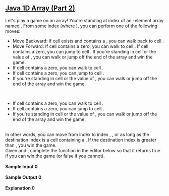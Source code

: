 ## **[Java 1D Array (Part 2)](https://www.hackerrank.com/challenges/java-1d-array)** 
Let's play a game on an array! You're standing at index of an -element array named . From some index (where ), you can perform one of the following moves:<br><ul><li>Move Backward: If cell exists and contains a , you can walk back to cell .</li><li>Move Forward:
If cell contains a zero, you can walk to cell .
If cell contains a zero, you can jump to cell .
If you're standing in cell or the value of , you can walk or jump off the end of the array and win the game.</li><li>If cell contains a zero, you can walk to cell .</li><li>If cell contains a zero, you can jump to cell .</li><li>If you're standing in cell or the value of , you can walk or jump off the end of the array and win the game.</li></ul><br><ul><li>If cell contains a zero, you can walk to cell .</li><li>If cell contains a zero, you can jump to cell .</li><li>If you're standing in cell or the value of , you can walk or jump off the end of the array and win the game.</li></ul><br>In other words, you can move from index to index , , or as long as the destination index is a cell containing a . If the destination index is greater than , you win the game.<br>Given and , complete the function in the editor below so that it returns true if you can win the game (or false if you cannot).<br><br>**Sample Input 0**<br><br>**Sample Output 0**<br><br>**Explanation 0**<br><br>